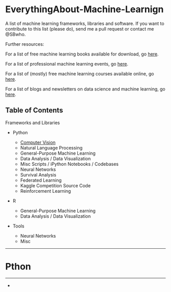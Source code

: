 # EverythingAbout-Machine-Learnign
A list of machine learning frameworks, libraries and software.  If you want to contribute to this list (please do), send me a pull request or contact me @SBwho. 

Further resources:

For a list of free machine learning books available for download, go [here](https://github.com/SBwho/EverythingAbout-Machine-Learning/blob/main/books.md).

For a list of professional machine learning events, go [here](https://github.com/SBwho/EverythingAbout-Machine-Learning/blob/main/events.md).

For a list of (mostly) free machine learning courses available online, go [here](https://github.com/SBwho/EverythingAbout-Machine-Learning/blob/main/courses.md).

For a list of blogs and newsletters on data science and machine learning, go [here](https://github.com/SBwho/EverythingAbout-Machine-Learning/blob/main/blogs.md).

Table of Contents	
------------------------------------------------------------
Frameworks and Libraries
  - Python 
    - [Computer Vision](https://github.com/SBwho/EverythingAbout-Machine-Learning/edit/main/README.md#computer-vision)
    - Natural Language Processing
    - General-Purpose Machine Learning
    - Data Analysis / Data Visualization
    - Misc Scripts / iPython Notebooks / Codebases
    - Neural Networks
    - Survival Analysis
    - Federated Learning
    - Kaggle Competition Source Code
    - Reinforcement Learning
- R
  - General-Purpose Machine Learning
  - Data Analysis / Data Visualization
 
- Tools
  - Neural Networks
  - Misc
 
 ------------------------------------------------------------
# Pthon
 ------------------------------------------------------------
  -
